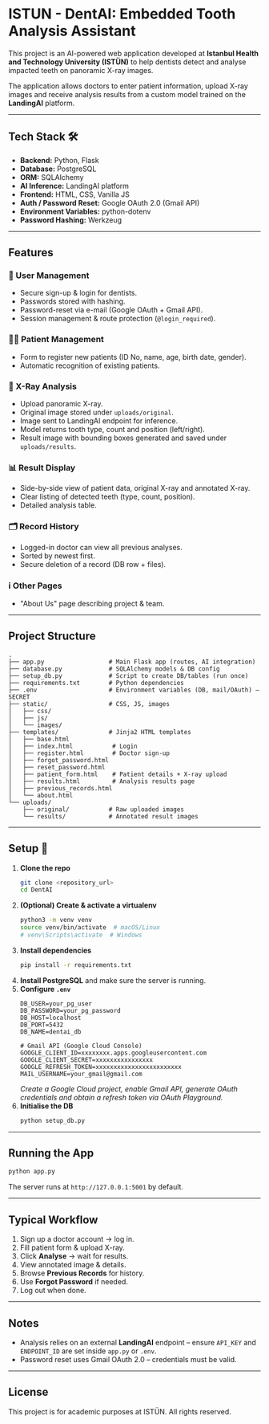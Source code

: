 # ISTUN - DentAI: Embedded Tooth Analysis Assistant

This project is an AI-powered web application developed at **Istanbul Health and Technology University (ISTÜN)** to help dentists detect and analyse impacted teeth on panoramic X-ray images.

The application allows doctors to enter patient information, upload X-ray images and receive analysis results from a custom model trained on the **LandingAI** platform.

---

## Tech Stack 🛠️

* **Backend:** Python, Flask  
* **Database:** PostgreSQL  
* **ORM:** SQLAlchemy  
* **AI Inference:** LandingAI platform  
* **Frontend:** HTML, CSS, Vanilla JS  
* **Auth / Password Reset:** Google OAuth 2.0 (Gmail API)  
* **Environment Variables:** python-dotenv  
* **Password Hashing:** Werkzeug

---

## Features

### 👤 User Management
* Secure sign-up & login for dentists.  
* Passwords stored with hashing.  
* Password-reset via e-mail (Google OAuth + Gmail API).  
* Session management & route protection (`@login_required`).

### 🧑‍⚕️ Patient Management
* Form to register new patients (ID No, name, age, birth date, gender).  
* Automatic recognition of existing patients.

### 🦷 X-Ray Analysis
* Upload panoramic X-ray.  
* Original image stored under `uploads/original`.  
* Image sent to LandingAI endpoint for inference.  
* Model returns tooth type, count and position (left/right).  
* Result image with bounding boxes generated and saved under `uploads/results`.

### 📊 Result Display
* Side-by-side view of patient data, original X-ray and annotated X-ray.  
* Clear listing of detected teeth (type, count, position).  
* Detailed analysis table.

### 🗂️ Record History
* Logged-in doctor can view all previous analyses.  
* Sorted by newest first.  
* Secure deletion of a record (DB row + files).

### ℹ️ Other Pages
* "About Us" page describing project & team.

---

## Project Structure

```
.
├── app.py                  # Main Flask app (routes, AI integration)
├── database.py             # SQLAlchemy models & DB config
├── setup_db.py             # Script to create DB/tables (run once)
├── requirements.txt        # Python dependencies
├── .env                    # Environment variables (DB, mail/OAuth) – SECRET
├── static/                 # CSS, JS, images
│   ├── css/
│   ├── js/
│   └── images/
├── templates/              # Jinja2 HTML templates
│   ├── base.html
│   ├── index.html           # Login
│   ├── register.html        # Doctor sign-up
│   ├── forgot_password.html
│   ├── reset_password.html
│   ├── patient_form.html    # Patient details + X-ray upload
│   ├── results.html         # Analysis results page
│   ├── previous_records.html
│   └── about.html
└── uploads/
    ├── original/           # Raw uploaded images
    └── results/            # Annotated result images
```

---

## Setup 🚀

1. **Clone the repo**
   ```bash
   git clone <repository_url>
   cd DentAI
   ```
2. **(Optional) Create & activate a virtualenv**
   ```bash
   python3 -m venv venv
   source venv/bin/activate  # macOS/Linux
   # venv\Scripts\activate  # Windows
   ```
3. **Install dependencies**
   ```bash
   pip install -r requirements.txt
   ```
4. **Install PostgreSQL** and make sure the server is running.
5. **Configure `.env`**
   ```dotenv
   DB_USER=your_pg_user
   DB_PASSWORD=your_pg_password
   DB_HOST=localhost
   DB_PORT=5432
   DB_NAME=dentai_db

   # Gmail API (Google Cloud Console)
   GOOGLE_CLIENT_ID=xxxxxxxx.apps.googleusercontent.com
   GOOGLE_CLIENT_SECRET=xxxxxxxxxxxxxxxx
   GOOGLE_REFRESH_TOKEN=xxxxxxxxxxxxxxxxxxxxxxxx
   MAIL_USERNAME=your_gmail@gmail.com
   ```
   *Create a Google Cloud project, enable Gmail API, generate OAuth credentials and obtain a refresh token via OAuth Playground.*
6. **Initialise the DB**
   ```bash
   python setup_db.py
   ```

---

## Running the App

```bash
python app.py
```
The server runs at `http://127.0.0.1:5001` by default.

---

## Typical Workflow

1. Sign up a doctor account → log in.  
2. Fill patient form & upload X-ray.  
3. Click **Analyse** → wait for results.  
4. View annotated image & details.  
5. Browse **Previous Records** for history.  
6. Use **Forgot Password** if needed.  
7. Log out when done.

---

## Notes

* Analysis relies on an external **LandingAI** endpoint – ensure `API_KEY` and `ENDPOINT_ID` are set inside `app.py` or `.env`.
* Password reset uses Gmail OAuth 2.0 – credentials must be valid.

---

## License

This project is for academic purposes at ISTÜN. All rights reserved.

